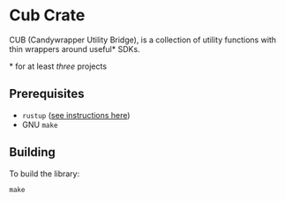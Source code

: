 # Cub Crate

CUB (Candywrapper Utility Bridge), is a collection of utility functions with thin wrappers around useful\* SDKs.

\* for at least *three* projects

## Prerequisites

* `rustup` ([see instructions here](https://rustup.rs/))
* GNU `make`

## Building

To build the library:

```
make
```
